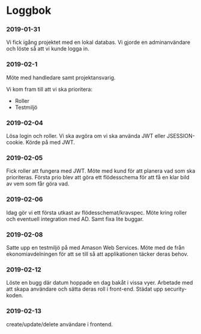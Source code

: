 # Loggbok

### 2019-01-31
Vi fick igång projektet med en lokal databas. Vi gjorde en adminanvändare och löste så att vi kunde logga in.

### 2019-02-1
Möte med handledare samt projektansvarig.

Vi kom fram till att vi ska prioritera:
* Roller
* Testmiljö

### 2019-02-04

Lösa login och roller. Vi ska avgöra om vi ska använda JWT eller JSESSION-cookie.
Körde på med JWT.

### 2019-02-05
Fick roller att fungera med JWT.
Möte med kund för att planera vad som ska prioriteras.
Första prio blev att göra ett flödesschema för att få en klar bild av vem som får göra vad.

### 2019-02-06

Idag gör vi ett första utkast av flödesschemat/kravspec. Möte kring roller och eventuell integration med AD.
Samt fixa lite buggar.

### 2019-02-08
Satte upp en testmiljö på med Amason Web Services.
Möte med de från ekonomiavdelningen för att se till så att applikationen täcker deras behov.

### 2019-02-12
Löste en bugg där datum hoppade en dag bakåt i vissa vyer.
Arbetade med att skapa användare och sätta deras roll i front-end.
Städat upp security-koden.

### 2019-02-13
create/update/delete användare i frontend. 

